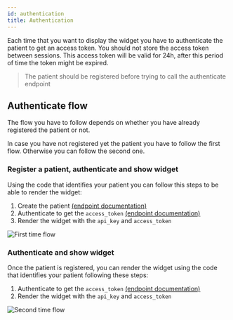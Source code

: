 ```yaml
---
id: authentication
title: Authentication
---
```


Each time that you want to display the widget you have to authenticate the patient to get an access token. You should not store the access token between sessions. This access token will be valid for 24h, after this period of time the token might be expired.


> The patient should be registered before trying to call the authenticate endpoint

## Authenticate flow
The flow you have to follow depends on whether you have already registered the patient or not.

In case you have not registered yet the patient you have to follow the first flow. Otherwise you can follow the second one.


### Register a patient, authenticate and show widget

Using the code that identifies your patient you can follow this steps to be able to render the widget:
1. Create the patient [(endpoint documentation)](/docs/patients#create-or-update-patients)
2. Authenticate to get the `access_token` [(endpoint documentation)](/docs/patients#authenticate)
3. Render the widget with the `api_key` and `access_token`

![First time flow](/img/auth_first_time.jpg)


### Authenticate and show widget
Once the patient is registered, you can render the widget using the code that identifies your patient following these steps:
1. Authenticate to get the `access_token` [(endpoint documentation)](/docs/patients#authenticate)
2. Render the widget with the `api_key` and `access_token`

![Second time flow](/img/auth_second_time.jpg)
